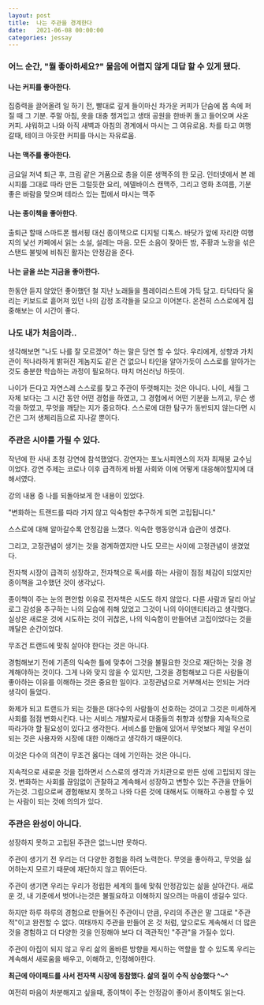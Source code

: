 ```yaml
---
layout: post
title:  나는 주관을 경계한다
date:   2021-06-08 00:00:00
categories: jessay
---
```


### 어느 순간, **"뭘 좋아하세요?"** 물음에 어렵지 않게 대답 할 수 있게 됐다.

#### 나는 커피를 좋아한다.
집중력을 끌어올려 일 하기 전, 빨대로 깊게 들이마신 차가운 커피가 단숨에 몸 속에 퍼질 때 그 기분.
주말 아침, 옷을 대충 챙겨입고 생태 공원을 한바퀴 돌고 들어오며 사온 커피. 샤워하고 나와 아직 새벽과 아침의 경계에서 마시는 그 여유로움.
차를 타고 여행갈때, 테이크 아웃한 커피를 마시는 자유로움.

#### 나는 맥주를 좋아한다.
금요일 저녁 퇴근 후, 크림 같은 거품으로 층을 이룬 생맥주의 한 모금. 
인터넷에서 본 레시피를 그대로 따라 만든 그럴듯한 요리, 에델바이스 캔맥주, 그리고 영화
초여름, 기분좋은 바람을 맞으며 테라스 있는 펍에서 마시는 맥주

#### 나는 종이책을 좋아한다.
출퇴근 할때 스마트폰 웹서핑 대신 종이책으로 디지털 디톡스.
바닷가 앞에 자리한 여행지의 낯선 카페에서 읽는 소설, 설레는 마음.
모든 소음이 잦아든 밤, 주황과 노랑을 섞은 스탠드 불빛에 비춰진 활자는 안정감을 준다.

#### 나는 글을 쓰는 지금을 좋아한다.
한동안 듣지 않았던 좋아했던 철 지난 노래들을 플레이리스트에 가득 담고.
타닥타닥 울리는 키보드로 흩어져 있던 나의 감정 조각들을 모으고 이어본다.
온전히 스스로에게 집중해보는 이 시간이 좋다. 

### 나도 내가 처음이라..
생각해보면 "나도 나를 잘 모르겠어" 하는 말은 당연 할 수 있다.
우리에게, 성향과 가치관이 적나라하게 밝혀진 게놈지도 같은 건 없으니 타인을 알아가듯이 스스로를 알아가는 것도 충분한 학습하는 과정이 필요하다. 마치 머신러닝 하듯이.

나이가 든다고 자연스레 스스로를 찾고 주관이 뚜렷해지는 것은 아니다.
나이, 세월 그 자체 보다는 그 시간 동안 어떤 경험을 하였고, 그 경험에서 어떤 기분을 느끼고, 무슨 생각을 하였고, 무엇을 깨닫는 지가 중요하다. 스스로에 대한 탐구가 동반되지 않는다면 시간은 그저 생체리듬으로 지나갈 뿐이다.

### 주관은 시야를 가릴 수 있다.

작년에 한 사내 초청 강연에 참석했었다. 
강연자는 포노사피엔스의 저자 최재붕 교수님이었다.
강연 주제는 코로나 이후 급격하게 바뀔 사회와 이에 어떻게 대응해야할지에 대해서였다. 

강의 내용 중 나를 되돌아보게 한 내용이 있었다.

"변화하는 트랜드를 따라 가지 않고 익숙함만 추구하게 되면 고립됩니다."

스스로에 대해 알아갈수록 안정감을 느꼈다. 익숙한 행동양식과 습관이 생겼다.

그리고, 고정관념이 생기는 것을 경계하였지만 나도 모르는 사이에 고정관념이 생겼었다.

전자책 시장이 급격히 성장하고, 전자책으로 독서를 하는 사람이 점점 체감이 되었지만 종이책을 고수했던 것이 생각났다. 

종이책이 주는 눈의 편안함 이유로 전자책은 시도도 하지 않았다. 다른 사람과 달리 아날로그 감성을 추구하는 나의 모습에 취해 있었고 그것이 나의 아이덴티티라고 생각했다. 실상은 새로운 것에 시도하는 것이 귀찮은, 나의 익숙함이 만들어낸 고집이었다는 것을 깨달은 순간이었다.

무조건 트랜드에 맞춰 살아야 한다는 것은 아니다.

경험해보기 전에 기존의 익숙한 틀에 맞추어 그것을 불필요한 것으로 재단하는 것을 경계해야하는 것이다. 그게 나와 맞지 않을 수 있지만, 그것을 경험해보고 다른 사람들이 좋아하는 이유를 이해하는 것은 중요한 일이다. 고정관념으로 거부해서는 안되는 거라 생각이 들었다.

화제가 되고 트랜드가 되는 것들은 대다수의 사람들이 선호하는 것이고 그것은 미세하게 사회를 점점 변화시킨다.
나는 서비스 개발자로서 대중들의 취향과 성향을 지속적으로 따라가야 할 필요성이 있다고 생각한다. 서비스를 만듦에 있어서 무엇보다 제일 우선이 되는 것은 사용자와 시장에 대한 이해라고 생각하기 때문이다.

이것은 다수의 의견이 무조건 옳다는 데에 기인하는 것은 아니다.

지속적으로 새로운 것을 접하면서 스스로의 생각과 가치관으로 만든 성에 고립되지 않는것. 변화하는 사회를 끊임없이 관찰하고 계속해서 성장하고 변할수 있는 주관을 만들어 가는것. 그럼으로써 경험해보지 못하고 나와 다른 것에 대해서도 이해하고 수용할 수 있는 사람이 되는 것에 의의가 있다.

### 주관은 완성이 아니다.

성장하지 못하고 고립된 주관은 없느니만 못하다.

주관이 생기기 전 우리는 더 다양한 경험을 하려 노력한다.
무엇을 좋아하고, 무엇을 싫어하는지 모르기 때문에 재단하지 않고 뛰어든다.

주관이 생기면 우리는 우리가 정립한 세계의 틀에 맞춰 안정감있는 삶을 살아간다. 
새로운 것, 내 기준에서 벗어나는것은 불필요하고 이해하지 않으려는 마음이 생길수 있다.

하지만 하루 하루의 경험으로 만들어진 주관이니 만큼, 우리의 주관은 말 그대로 "주관적"이고 완전할 수 없다. 여태까지 주관을 만들어 온 것 처럼, 앞으로도 계속해서 더 많은 것을 경험하고 더 다양한 것을 인정해야 보다 더 객관적인 "주관"을 가질수 있다.

주관이 아집이 되지 않고 우리 삶의 올바른 방향을 제시하는 역할을 할 수 있도록 우리는 계속해서 새로움을 배우고, 이해하고, 인정해야한다.


**최근에 아이패드를 사서 전자책 시장에 동참했다. 삶의 질이 수직 상승했다 ^~^**

여전히 마음이 차분해지고 싶을때, 종이책이 주는 안정감이 좋아서 종이책도 읽는다.